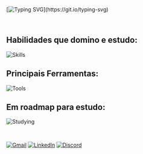 <div align="start">
<br>
<br>

[![Typing SVG](https://readme-typing-svg.herokuapp.com/?font=Verdana&pause=1000&color=ffffff&size=40&center=false&vCenter=true&width=1000&lines=Oi%2C+eu+sou+o+Jefferson!;Mobile+Developer!)](https://git.io/typing-svg)


<br>

## Habilidades que domino e estudo:
![Skills](https://skillicons.dev/icons?i=dart,flutter,javascript,typescript,react,next,nodejs)
<br>

## Principais Ferramentas:
![Tools](https://skillicons.dev/icons?i=vscode,firebase,aws,docker,git,github,figma)
<br>

## Em roadmap para estudo:
![Studying](https://skillicons.dev/icons?i=swift)

<br>

[![Gmail](https://img.shields.io/badge/-Gmail-%23333?style=for-the-badge&logo=gmail&logoColor=white)](mailto:contato@jefferson.dev)
[![LinkedIn](https://img.shields.io/badge/-LinkedIn-%23333?style=for-the-badge&logo=linkedin&logoColor=white)](https://www.linkedin.com/in/jeffersonkako)
[![Discord](https://img.shields.io/badge/Discord-%23333?style=for-the-badge&logo=discord&logoColor=white)](https://discordapp.com/channels/@me/1119920127509549107)

<br>

<!-- ![avatarkakogit](https://github.com/jeffersonkako/jeffersonkako/assets/104142117/976f39d0-ef13-4d11-b71e-0b2b0bb01a3d) -->


</div>
